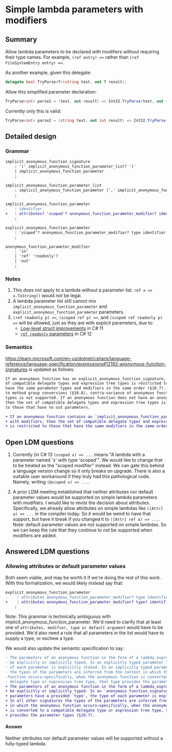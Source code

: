 # Simple lambda parameters with modifiers

## Summary

Allow lambda parameters to be declared with modifiers without requiring their type names. For example, `(ref entry) =>` rather than `(ref FileSystemEntry entry) =>`.

As another example, given this delegate:
```cs
delegate bool TryParse<T>(string text, out T result);
```

Allow this simplified parameter declaration:
```cs
TryParse<int> parse1 = (text, out result) => Int32.TryParse(text, out result);
```

Currently only this is valid:
```cs
TryParse<int> parse2 = (string text, out int result) => Int32.TryParse(text, out result);
```

## Detailed design

### Grammar

```diff
implicit_anonymous_function_signature
    : '(' implicit_anonymous_function_parameter_list? ')'
    | implicit_anonymous_function_parameter
    ;

implicit_anonymous_function_parameter_list
    : implicit_anonymous_function_parameter (',' implicit_anonymous_function_parameter)*
    ;

implicit_anonymous_function_parameter
-   : identifier
+   : attributes? 'scoped'? anonymous_function_parameter_modifier? identifier
    ;

explicit_anonymous_function_parameter
    : 'scoped'? anonymous_function_parameter_modifier? type identifier
    ;

anonymous_function_parameter_modifier
    : 'in'
    | 'ref' 'readonly'?
    | 'out'
    ;
```

### Notes

1. This does not apply to a lambda without a parameter list. `ref x => x.ToString()` would not be legal.
1. A lambda parameter list still cannot mix `implicit_anonymous_function_parameter` and `explicit_anonymous_function_parameter` parameters.
1. `(ref readonly p) =>`, `(scoped ref p) =>`, and `(scoped ref readonly p) =>` will be allowed, just as they are with explicit parameters, due to:
   - [Low-level struct improvements](csharp-11.0/low-level-struct-improvements.md#Syntax) in C# 11
   - [`ref readonly` parameters](csharp-12.0/ref-readonly-parameters.md#parameter-declarations) in C# 12

### Semantics

https://learn.microsoft.com/en-us/dotnet/csharp/language-reference/language-specification/expressions#12192-anonymous-function-signatures is updated as follows:

```diff
If an anonymous function has an explicit_anonymous_function_signature, then the set
of compatible delegate types and expression tree types is restricted to those that
have the same parameter types and modifiers in the same order (§10.7). In contrast 
to method group conversions (§10.8), contra-variance of anonymous function parameter 
types is not supported. If an anonymous function does not have an anonymous_function_signature, 
then the set of compatible delegate types and expression tree types is restricted 
to those that have no out parameters.

+ If an anonymous function contains an `implicit_anonymous_function_parameter_ex` 
+ with modifiers, then the set of compatible delegate types and expression tree types 
+ is restricted to those that have the same modifiers in the same order (§10.7).
```

## Open LDM questions

1. Currently (in C# 13 `(scoped x) => ...` means "A lambda with a parameter named 'x' with type 'scoped'".  We would like to change that to be treated as the "scoped modifier" instead.  We can gate this behind a language version change so it only breaks on upgrade.  There is also a suitable user workaround if they truly had this pathological code.  Namely, writing `(@scoped x) => ...`.

2. A prior LDM meeting established that neither attributes nor default parameter values would be supported on simple lambda parameters with modifiers.  I would like to revist the decision about attributes.  Specifically, we already allow attributes on simple lambdas like `([Attr] a) => ...` in the compiler today.  So it would be weird to have that support, but have it break if you changed it to `([Attr] ref a) => ...`.  Note: default parameter values are not supported on simple lambdas.  So we can keep the rule that they continue to not be supported when modifiers are added.

## Answered LDM questions

### Allowing attributes or default parameter values

Both seem viable, and may be worth it if we're doing the rest of this work.  With this formalization, we would likely instead say that:

```diff
explicit_anonymous_function_parameter
-    : attributes anonymous_function_parameter_modifier? type identifier default_argument?
+    : attributes anonymous_function_parameter_modifier? type? identifier default_argument?
    ;
```

Note: This grammar is technically ambiguous with implicit_anonymous_function_parameter.  We'd need
to clarify that at least one of `attributes, modifier, type or default-argument` would have to be provided.
We'd also need a rule that all parameters in the list would have to supply a type, or eschew a type.

We would also update the semantic specification to say:

```diff
- The parameters of an anonymous function in the form of a lambda_expression can 
- be explicitly or implicitly typed. In an explicitly typed parameter list, the type
- of each parameter is explicitly stated. In an implicitly typed parameter list, 
- the types of the parameters are inferred from the context in which the anonymous 
-function occurs—specifically, when the anonymous function is converted to a compatible
- delegate type or expression tree type, that type provides the parameter types (§10.7).
+ The parameters of an anonymous function in the form of a lambda_expression can 
+ be explicitly or implicitly typed. In an `anonymous_function_signature` whose 
+ parameters have a provided `type`, the type of each parameter is explicitly stated. 
+ In all other signatures the types of the parameters are inferred from the context 
+ in which the anonymous function occurs—specifically, when the anonymous function 
+ is converted to a compatible delegate type or expression tree type, that type 
+ provides the parameter types (§10.7).
```

#### Answer

Neither attributes nor default parameter values will be supported without a fully-typed lambda.
